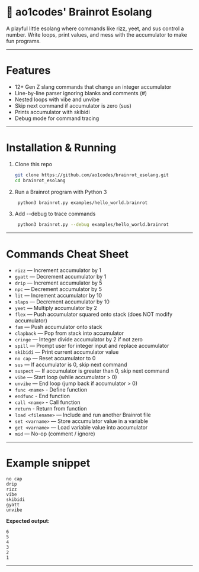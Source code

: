 # 🧠 ao1codes' Brainrot Esolang

A playful little esolang where commands like rizz, yeet, and sus control a number. Write loops, print values, and mess with the accumulator to make fun programs.

---

# Features

* 12+ Gen Z slang commands that change an integer accumulator
* Line-by-line parser ignoring blanks and comments (#)
* Nested loops with vibe and unvibe
* Skip next command if accumulator is zero (sus)
* Prints accumulator with skibidi
* Debug mode for command tracing

---

# Installation & Running

1. Clone this repo
   ```bash
   git clone https://github.com/ao1codes/brainrot_esolang.git
   cd brainrot_esolang
   ```

2. Run a Brainrot program with Python 3
   ```bash
    python3 brainrot.py examples/hello_world.brainrot
   ```

3. Add --debug to trace commands
   ```bash
    python3 brainrot.py --debug examples/hello_world.brainrot
   ```
   
---

# Commands Cheat Sheet

- `rizz` — Increment accumulator by 1  
- `gyatt` — Decrement accumulator by 1  
- `drip` — Increment accumulator by 5  
- `npc` — Decrement accumulator by 5  
- `lit` — Increment accumulator by 10  
- `slaps` — Decrement accumulator by 10  
- `yeet` — Multiply accumulator by 2  
- `flex` — Push accumulator squared onto stack (does NOT modify accumulator)  
- `fam` — Push accumulator onto stack  
- `clapback` — Pop from stack into accumulator  
- `cringe` — Integer divide accumulator by 2 if not zero  
- `spill` — Prompt user for integer input and replace accumulator  
- `skibidi` — Print current accumulator value  
- `no cap` — Reset accumulator to 0  
- `sus` — If accumulator is 0, skip next command  
- `suspect` — If accumulator is greater than 0, skip next command  
- `vibe` — Start loop (while accumulator > 0)  
- `unvibe` — End loop (jump back if accumulator > 0)  
- `func <name>` - Define function 
- `endfunc` - End function 
- `call <name>` - Call function 
- `return` - Return from function
- `load <filename>` — Include and run another Brainrot file  
- `set <varname>` — Store accumulator value in a variable  
- `get <varname>` — Load variable value into accumulator  
- `mid` — No-op (comment / ignore)  

---

# Example snippet

```brainrot
no cap
drip
rizz
vibe
skibidi
gyatt
unvibe
```

**Expected output:**

```
6
5
4
3
2
1
```

---